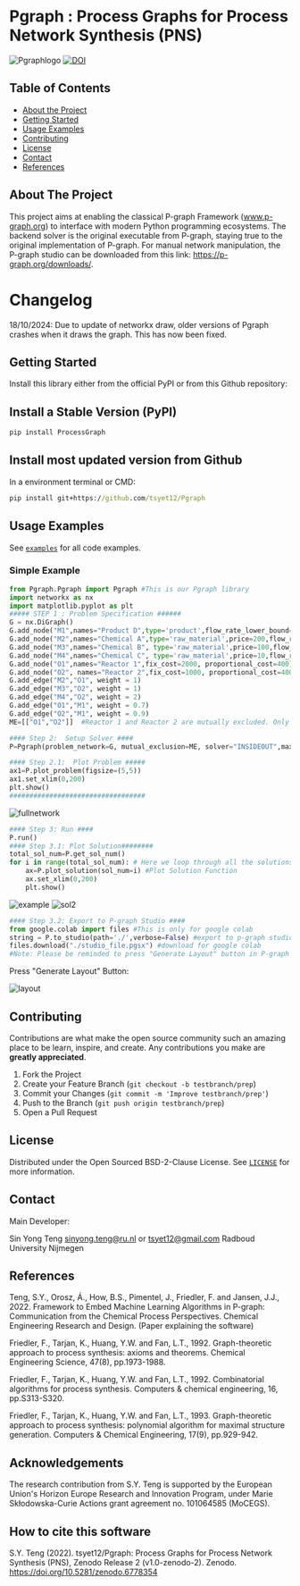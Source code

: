 # Pgraph : Process Graphs for Process Network Synthesis (PNS)

![Pgraphlogo](https://user-images.githubusercontent.com/19692103/176261331-5ec5fd1d-eec6-467c-b79c-ed48691eecfb.png)
[![DOI](https://zenodo.org/badge/507569838.svg)](https://zenodo.org/badge/latestdoi/507569838)

<!-- TABLE OF CONTENTS -->
## Table of Contents

* [About the Project](#about-the-project)
* [Getting Started](#getting-started)
* [Usage Examples](#usage-examples)
* [Contributing](#contributing)
* [License](#license)
* [Contact](#contact)
* [References](#references)


<!-- ABOUT THE PROJECT -->
## About The Project
This project aims at enabling the classical P-graph Framework (www.p-graph.org) to interface with modern Python programming ecosystems. The backend solver is the original executable from P-graph, staying true to the original implementation of P-graph. For manual network manipulation, the P-graph studio can be downloaded from this link: https://p-graph.org/downloads/. 

# Changelog
18/10/2024: Due to update of networkx draw, older versions of Pgraph crashes when it draws the graph. This has now been fixed.


<!-- GETTING STARTED -->
## Getting Started

Install this library either from the official PyPI or from this Github repository:

## Install a Stable Version (PyPI)
```bat
pip install ProcessGraph
```
## Install most updated version from Github

In a environment terminal or CMD:
```bat
pip install git+https://github.com/tsyet12/Pgraph
```


<!-- USAGE EXAMPLES -->
## Usage Examples

See [`examples`](https://github.com/tsyet12/Pgraph/tree/main/examples) for all code examples.

### Simple Example
```python
from Pgraph.Pgraph import Pgraph #This is our Pgraph library
import networkx as nx
import matplotlib.pyplot as plt
##### STEP 1 : Problem Specification ######
G = nx.DiGraph()
G.add_node("M1",names="Product D",type='product',flow_rate_lower_bound=100, flow_rate_upper_bound=100)
G.add_node("M2",names="Chemical A",type='raw_material',price=200,flow_rate_lower_bound=0)
G.add_node("M3",names="Chemical B", type='raw_material',price=100,flow_rate_lower_bound=0)
G.add_node("M4",names="Chemical C", type='raw_material',price=10,flow_rate_lower_bound=0)
G.add_node("O1",names="Reactor 1",fix_cost=2000, proportional_cost=400)
G.add_node("O2", names="Reactor 2",fix_cost=1000, proportional_cost=400)
G.add_edge("M2","O1", weight = 1)
G.add_edge("M3","O2", weight = 1)
G.add_edge("M4","O2", weight = 2)
G.add_edge("O1","M1", weight = 0.7) 
G.add_edge("O2","M1", weight = 0.9) 
ME=[["O1","O2"]]  #Reactor 1 and Reactor 2 are mutually excluded. Only one can be chosen as solution.

#### Step 2:  Setup Solver ####
P=Pgraph(problem_network=G, mutual_exclusion=ME, solver="INSIDEOUT",max_sol=100)

#### Step 2.1:  Plot Problem #####
ax1=P.plot_problem(figsize=(5,5))
ax1.set_xlim(0,200)
plt.show()
##################################
```

![fullnetwork](https://user-images.githubusercontent.com/19692103/176417558-2506be4e-5283-4c7c-9dd7-d271e52555d0.png)

```python
#### Step 3: Run ####
P.run()
#### Step 3.1: Plot Solution########
total_sol_num=P.get_sol_num() 
for i in range(total_sol_num): # Here we loop through all the solutions to plot everything
    ax=P.plot_solution(sol_num=i) #Plot Solution Function
    ax.set_xlim(0,200)
    plt.show()
```

![example](https://user-images.githubusercontent.com/19692103/176265167-3e41b536-9f2b-48df-b559-9290277065e7.png)
![sol2](https://user-images.githubusercontent.com/19692103/176417706-dd2817eb-a6e0-4804-9c86-5d443d4567e6.png)

```python
#### Step 3.2: Export to P-graph Studio ####
from google.colab import files #This is only for google colab
string = P.to_studio(path='./',verbose=False) #export to p-graph studio
files.download("./studio_file.pgsx") #download for google colab
#Note: Please be reminded to press "Generate Layout" button in P-graph Studio after opening
```

Press "Generate Layout" Button:

![layout](https://user-images.githubusercontent.com/19692103/176418041-e970a0bd-1b93-4a64-9cdb-544ae8c6a88b.PNG)


<!-- CONTRIBUTING -->
## Contributing

Contributions are what make the open source community such an amazing place to be learn, inspire, and create. Any contributions you make are **greatly appreciated**.

1. Fork the Project
2. Create your Feature Branch (`git checkout -b testbranch/prep`)
3. Commit your Changes (`git commit -m 'Improve testbranch/prep'`)
4. Push to the Branch (`git push origin testbranch/prep`)
5. Open a Pull Request


<!-- LICENSE -->
## License

Distributed under the Open Sourced BSD-2-Clause License. See [`LICENSE`](https://github.com/tsyet12/Pgraph/blob/main/LICENSE) for more information.


<!-- CONTACT -->
## Contact
Main Developer:

Sin Yong Teng sinyong.teng@ru.nl or tsyet12@gmail.com
Radboud University Nijmegen

<!-- References -->
## References

Teng, S.Y., Orosz, Á., How, B.S., Pimentel, J., Friedler, F. and Jansen, J.J., 2022. Framework to Embed Machine Learning Algorithms in P-graph: Communication from the Chemical Process Perspectives. Chemical Engineering Research and Design. (Paper explaining the software)

Friedler, F., Tarjan, K., Huang, Y.W. and Fan, L.T., 1992. Graph-theoretic approach to process synthesis: axioms and theorems. Chemical Engineering Science, 47(8), pp.1973-1988.

Friedler, F., Tarjan, K., Huang, Y.W. and Fan, L.T., 1992. Combinatorial algorithms for process synthesis. Computers & chemical engineering, 16, pp.S313-S320.

Friedler, F., Tarjan, K., Huang, Y.W. and Fan, L.T., 1993. Graph-theoretic approach to process synthesis: polynomial algorithm for maximal structure generation. Computers & Chemical Engineering, 17(9), pp.929-942.


## Acknowledgements
The research contribution from S.Y. Teng is supported by the European Union's Horizon Europe Research and Innovation Program, under Marie Skłodowska-Curie Actions grant agreement no. 101064585 (MoCEGS).


## How to cite this software

S.Y. Teng (2022). tsyet12/Pgraph: Process Graphs for Process Network Synthesis (PNS), Zenodo Release 2 (v1.0-zenodo-2). Zenodo. https://doi.org/10.5281/zenodo.6778354
